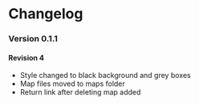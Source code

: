 # Changelog

### Version 0.1.1
#### Revision 4

* Style changed to black background and grey boxes
* Map files moved to maps folder 
* Return link after deleting map added

